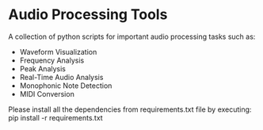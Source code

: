 # Audio Processing Tools

A collection of python scripts for important audio processing tasks such as:
- Waveform Visualization
- Frequency Analysis
- Peak Analysis
- Real-Time Audio Analysis
- Monophonic Note Detection
- MIDI Conversion

Please install all the dependencies from requirements.txt file by executing: pip install -r requirements.txt

